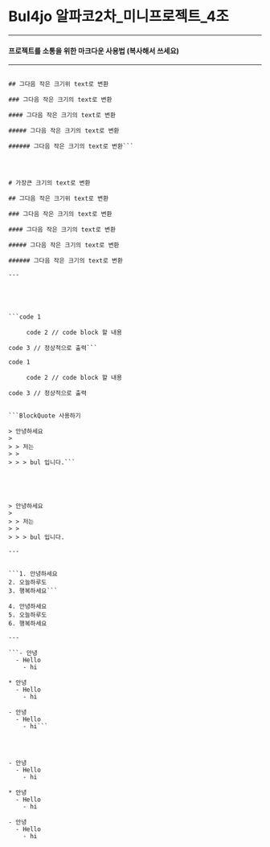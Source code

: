 # Bul4jo 알파코2차\_미니프로젝트\_4조

---

#### 프로젝트를 소통을 위한 마크다운 사용법 (복사해서 쓰세요)

---

````# 가장큰 크기의 text로 변환

## 그다음 작은 크기위 text로 변환

### 그다음 작은 크기의 text로 변환

#### 그다음 작은 크기의 text로 변환

##### 그다음 작은 크기의 text로 변환

###### 그다음 작은 크기의 text로 변환```




# 가장큰 크기의 text로 변환

## 그다음 작은 크기위 text로 변환

### 그다음 작은 크기의 text로 변환

#### 그다음 작은 크기의 text로 변환

##### 그다음 작은 크기의 text로 변환

###### 그다음 작은 크기의 text로 변환

---





```code 1

     code 2 // code block 할 내용

code 3 // 정상적으로 출력```

code 1

     code 2 // code block 할 내용

code 3 // 정상적으로 출력


```BlockQuote 사용하기

> 안녕하세요
>
> > 저는
> >
> > > bul 입니다.```





> 안녕하세요
>
> > 저는
> >
> > > bul 입니다.

---


```1. 안녕하세요
2. 오늘하루도
3. 행복하세요```

4. 안녕하세요
5. 오늘하루도
6. 행복하세요

---

```- 안녕
  - Hello
    - hi

* 안녕
  - Hello
    - hi

- 안녕
  - Hello
    - hi```




- 안녕
  - Hello
    - hi

* 안녕
  - Hello
    - hi

- 안녕
  - Hello
    - hi

````
